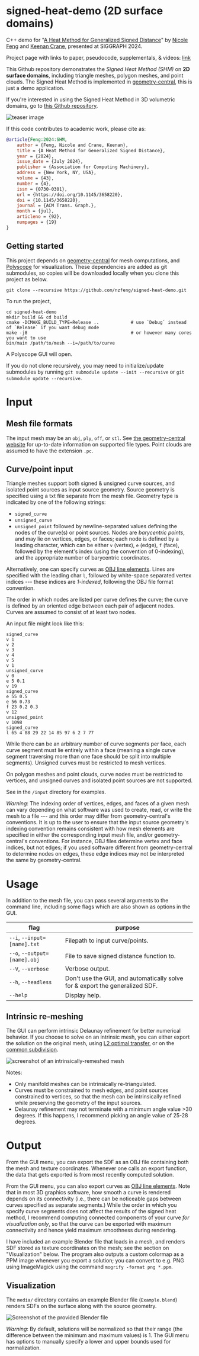 # signed-heat-demo (2D surface domains)

C++ demo for "[A Heat Method for Generalized Signed Distance](https://nzfeng.github.io/research/SignedHeatMethod/index.html)" by [Nicole Feng](https://nzfeng.github.io/index.html) and [Keenan Crane](https://www.cs.cmu.edu/~kmcrane/), presented at SIGGRAPH 2024.

Project page with links to paper, pseudocode, supplementals, & videos: [link](https://nzfeng.github.io/research/SignedHeatMethod/index.html)

This Github repository demonstrates the _Signed Heat Method (SHM)_ on **2D surface domains**, including triangle meshes, polygon meshes, and point clouds. The Signed Heat Method is implemented in [geometry-central](https://geometry-central.net/surface/algorithms/signed_heat_method/), this is just a demo application.

If you're interested in using the Signed Heat Method in 3D volumetric domains, go to [this Github repository](https://github.com/nzfeng/signed-heat-3d).

![teaser image](media/teaser.png)

If this code contributes to academic work, please cite as:
```bibtex
@article{Feng:2024:SHM,
    author = {Feng, Nicole and Crane, Keenan},
    title = {A Heat Method for Generalized Signed Distance},
    year = {2024},
    issue_date = {July 2024},
    publisher = {Association for Computing Machinery},
    address = {New York, NY, USA},
    volume = {43},
    number = {4},
    issn = {0730-0301},
    url = {https://doi.org/10.1145/3658220},
    doi = {10.1145/3658220},
    journal = {ACM Trans. Graph.},
    month = {jul},
    articleno = {92},
    numpages = {19}
}
```

## Getting started

This project depends on [geometry-central](https://geometry-central.net) for mesh computations, and [Polyscope](http://polyscope.run/) for visualization. These dependencies are added as git submodules, so copies will be downloaded locally when you clone this project as below.

```
git clone --recursive https://github.com/nzfeng/signed-heat-demo.git
```

To run the project,
```
cd signed-heat-demo
mkdir build && cd build
cmake -DCMAKE_BUILD_TYPE=Release ..            # use `Debug` instead of `Release` if you want debug mode
make -j8                                       # or however many cores you want to use
bin/main /path/to/mesh --i=/path/to/curve
```
A Polyscope GUI will open.

If you do not clone recursively, you may need to initialize/update submodules by running `git submodule update --init --recursive` or `git submodule update --recursive`.

# Input

## Mesh file formats
The input mesh may be an `obj`, `ply`, `off`, or `stl`. See [the geometry-central website](https://geometry-central.net/surface/utilities/io/#reading-meshes) for up-to-date information on supported file types. Point clouds are assumed to have the extension `.pc`.

## Curve/point input

Triangle meshes support both signed & unsigned curve sources, and isolated point sources as input source geometry. Source geometry is specified using a txt file separate from the mesh file. Geometry type is indicated by one of the following strings:
* `signed_curve`
* `unsigned_curve`
* `unsigned_point`
followed by newline-separated values defining the nodes of the curve(s) or point sources. Nodes are _barycentric points_, and may lie on vertices, edges, or faces; each node is defined by a leading character, which can be either `v` (vertex), `e` (edge), `f` (face), followed by the element's index (using the convention of 0-indexing), and the appropriate number of barycentric coordinates.

Alternatively, one can specify curves as [OBJ line elements](https://en.wikipedia.org/wiki/Wavefront_.obj_file#Line_elements). Lines are specified with the leading char `l`, followed by white-space separated vertex indices --- these indices are _1-indexed_, following the OBJ file format convention.

The order in which nodes are listed per curve defines the curve; the curve is defined by an oriented edge between each pair of adjacent nodes. Curves are assumed to consist of at least two nodes.

An input file might look like this:

```
signed_curve
v 1
v 2
v 3
v 4
v 5
v 1
unsigned_curve
v 0
e 5 0.1
v 19
signed_curve
e 55 0.5
e 56 0.73
f 23 0.2 0.3
v 12
unsigned_point
v 1098
signed_curve
l 65 4 88 29 22 14 85 97 6 2 7 77
```

While there can be an arbitrary number of curve segments per face, each curve segment must lie entirely within a face (meaning a single curve segment traversing more than one face should be split into multiple segments). Unsigned curves must be restricted to mesh vertices.

On polygon meshes and point clouds, curve nodes must be restricted to vertices, and unsigned curves and isolated point sources are not supported.

See in the `/input` directory for examples.

_Warning_: The indexing order of vertices, edges, and faces of a given mesh can vary depending on what software was used to create, read, or write the mesh to a file --- and this order may differ from geometry-central's conventions. It is up to the user to ensure that the input source geometry's indexing convention remains consistent with how mesh elements are specified in either the corresponding input mesh file, and/or geometry-central's conventions. For instance, OBJ files determine vertex and face indices, but not edges; if you used software different from geometry-central to determine nodes on edges, these edge indices may not be interpreted the same by geometry-central.

# Usage

In addition to the mesh file, you can pass several arguments to the command line, including some flags which are also shown as options in the GUI.

|flag | purpose|
| ------------- |-------------|
|`--i`, `--input=[name].txt`| Filepath to input curve/points. |
|`--o`, `--output=[name].obj`| File to save signed distance function to. |
|`--V`, `--verbose`| Verbose output. |
|`--h`, `--headless`| Don't use the GUI, and automatically solve for & export the generalized SDF.|
|`--help`| Display help. |

## Intrinsic re-meshing

The GUI can perform intrinsic Delaunay refinement for better numerical behavior. If you choose to solve on an intrinsic mesh, you can either export the solution on the original mesh, using [L2 optimal transfer](http://geometry-central.net/surface/intrinsic_triangulations/function_transfer/#l2-optimal-transfer), or on the [common subdivision](https://geometry-central.net/surface/intrinsic_triangulations/common_subdivision/).

![screenshot of an intrinsically-remeshed mesh](media/IntrinsicRemesh.png)

Notes: 
* Only manifold meshes can be intrinsically re-triangulated.
* Curves must be constrained to mesh edges, and point sources constrained to vertices, so that the mesh can be intrinsically refined while preserving the geometry of the input sources.
* Delaunay refinement may not terminate with a minimum angle value >30 degrees. If this happens, I recommend picking an angle value of 25-28 degrees.

# Output

From the GUI menu, you can export the SDF as an OBJ file containing both the mesh and texture coordinates. Whenever one calls an export function, the data that gets exported is from most recently computed solution.

From the GUI menu, you can also export curves as [OBJ line elements](https://en.wikipedia.org/wiki/Wavefront_.obj_file#Line_elements). Note that in most 3D graphics software, how smooth a curve is rendered depends on its connectivity (i.e., there can be noticeable gaps between curves specified as separate segments.) While the order in which you specify curve segments does not affect the results of the signed heat method, I recommend computing connected components of your curve _for visualization only_, so that the curve can be exported with maximum connectivity and hence yield maximum smoothness during rendering. 

I have included an example Blender file that loads in a mesh, and renders SDF stored as texture coordinates on the mesh; see the section on "Visualization" below. The program also outputs a custom colormap as a PPM image whenever you export a solution; you can convert to e.g. PNG using ImageMagick using the command `mogrify -format png *.ppm`.

## Visualization

The `media/` directory contains an example Blender file (`Example.blend`) renders SDFs on the surface along with the source geometry.

![Screenshot of the provided Blender file](media/Blender.png)

*Warning*: By default, solutions will be normalized so that their range (the difference between the minimum and maximum values) is 1. The GUI menu has options to manually specify a lower and upper bounds used for normalization.